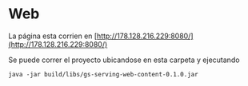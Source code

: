 # Web

La página esta corrien en [http://178.128.216.229:8080/](http://178.128.216.229:8080/)

Se puede correr el proyecto ubicandose en esta carpeta y ejecutando

```
java -jar build/libs/gs-serving-web-content-0.1.0.jar
```
